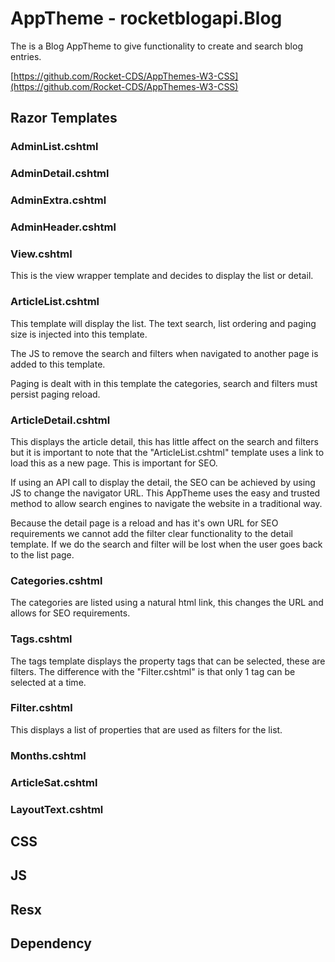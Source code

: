 # AppTheme - rocketblogapi.Blog 

The is a Blog AppTheme to give functionality to create and search blog entries.  

[https://github.com/Rocket-CDS/AppThemes-W3-CSS](https://github.com/Rocket-CDS/AppThemes-W3-CSS)

## Razor Templates

### AdminList.cshtml

### AdminDetail.cshtml

### AdminExtra.cshtml

### AdminHeader.cshtml

### View.cshtml
This is the view wrapper template and decides to display the list or detail.

### ArticleList.cshtml
This template will display the list.  The text search, list ordering and paging size is injected into this template.

The JS to remove the search and filters when navigated to another page is added to this template.  

Paging is dealt with in this template the categories, search and filters must persist paging reload.

### ArticleDetail.cshtml
This displays the article detail, this has little affect on the search and filters but it is important to note that the "ArticleList.cshtml" template uses a link to load this as a new page.  This is important for SEO.  

If using an API call to display the detail, the SEO can be achieved by using JS to change the navigator URL.  This AppTheme uses the easy and trusted method to allow search engines to navigate the website in a traditional way.  

Because the detail page is a reload and has it's own URL for SEO requirements we cannot add the filter clear functionality to the detail template. If we do the search and filter will be lost when the user goes back to the list page.

### Categories.cshtml
The categories are listed using a natural html link, this changes the URL and allows for SEO requirements.

### Tags.cshtml
The tags template displays the property tags that can be selected, these are filters.  The difference with the "Filter.cshtml" is that only 1 tag can be selected at a time.  

### Filter.cshtml
This displays a list of properties that are used as filters for the list.

### Months.cshtml

### ArticleSat.cshtml

### LayoutText.cshtml

## CSS

## JS

## Resx

## Dependency
